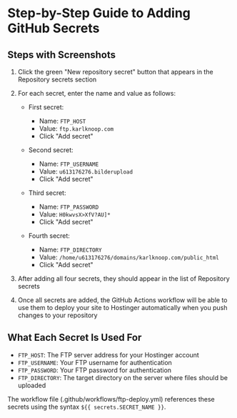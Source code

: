 # Step-by-Step Guide to Adding GitHub Secrets

## Steps with Screenshots

1. Click the green "New repository secret" button that appears in the Repository secrets section

2. For each secret, enter the name and value as follows:

   * First secret:
     * Name: `FTP_HOST`
     * Value: `ftp.karlknoop.com`
     * Click "Add secret"

   * Second secret:
     * Name: `FTP_USERNAME`
     * Value: `u613176276.bilderupload`
     * Click "Add secret"

   * Third secret:
     * Name: `FTP_PASSWORD`
     * Value: `H0kwvsX>XfV?AU]*` 
     * Click "Add secret"

   * Fourth secret:
     * Name: `FTP_DIRECTORY`
     * Value: `/home/u613176276/domains/karlknoop.com/public_html`
     * Click "Add secret"

3. After adding all four secrets, they should appear in the list of Repository secrets

4. Once all secrets are added, the GitHub Actions workflow will be able to use them to deploy your site to Hostinger automatically when you push changes to your repository

## What Each Secret Is Used For

* `FTP_HOST`: The FTP server address for your Hostinger account
* `FTP_USERNAME`: Your FTP username for authentication
* `FTP_PASSWORD`: Your FTP password for authentication
* `FTP_DIRECTORY`: The target directory on the server where files should be uploaded

The workflow file (.github/workflows/ftp-deploy.yml) references these secrets using the syntax `${{ secrets.SECRET_NAME }}`.